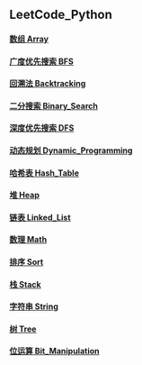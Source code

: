 ## LeetCode_Python

#### [数组 Array](https://github.com/YaxeZhang/Just-Interview/blob/master/LeetCode/Array.md)
#### [广度优先搜索 BFS](https://github.com/YaxeZhang/Just-Interview/blob/master/LeetCode/BFS.md)
#### [回溯法 Backtracking](https://github.com/YaxeZhang/Just-Interview/blob/master/LeetCode/Backtracking.md)
#### [二分搜索 Binary_Search](https://github.com/YaxeZhang/Just-Interview/blob/master/LeetCode/Binary_Search.md)
#### [深度优先搜索 DFS](https://github.com/YaxeZhang/Just-Interview/blob/master/LeetCode/DFS.md)
#### [动态规划 Dynamic_Programming](https://github.com/YaxeZhang/Just-Interview/blob/master/LeetCode/Dynamic_Programming.md)
#### [哈希表 Hash_Table](https://github.com/YaxeZhang/Just-Interview/blob/master/LeetCode/Hash_Table.md)   
#### [堆 Heap](https://github.com/YaxeZhang/Just-Interview/blob/master/LeetCode/Heap.md)
#### [链表 Linked_List](https://github.com/YaxeZhang/Just-Interview/blob/master/LeetCode/Linked_List.md)
#### [数理 Math](https://github.com/YaxeZhang/Just-Interview/blob/master/LeetCode/Math.md)
#### [排序 Sort](https://github.com/YaxeZhang/Just-Interview/blob/master/LeetCode/Sort.md)
#### [栈 Stack](https://github.com/YaxeZhang/Just-Interview/blob/master/LeetCode/Stack.md)
#### [字符串 String](https://github.com/YaxeZhang/Just-Interview/blob/master/LeetCode/String.md)
#### [树 Tree](https://github.com/YaxeZhang/Just-Interview/blob/master/LeetCode/Tree.md)
#### [位运算 Bit_Manipulation](https://github.com/YaxeZhang/Just-Interview/blob/master/LeetCode/Bit_Manipulation.md)
